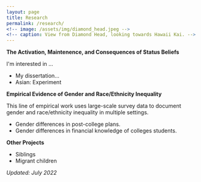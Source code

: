 ```yaml
---
layout: page
title: Research
permalink: /research/
<!-- image: /assets/img/diamond_head.jpeg -->
<!-- caption: View from Diamond Head, looking towards Hawaii Kai. -->
---
```


**The Activation, Maintenence, and Consequences of Status Beliefs**

I'm interested in ...

* My dissertation...
* Asian: Experiment

**Empirical Evidence of Gender and Race/Ethnicity Inequality**

This line of empirical work uses large-scale survey data to document gender and race/ethnicity inequality in multiple settings.

* Gender differences in post-college plans.
* Gender differences in financial knowledge of colleges students.

**Other Projects**

* Siblings
* Migrant children


*Updated: July 2022*
